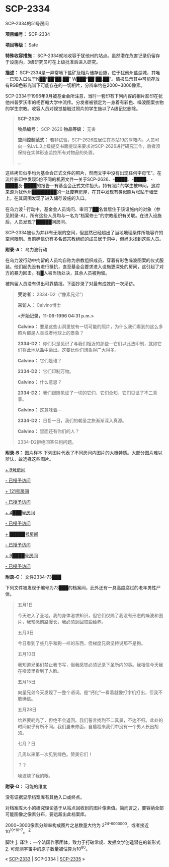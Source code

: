 # SCP-2334
                        




SCP-2334的51号房间



**项目编号：** SCP-2334

**项目等级：** Safe

**特殊收容措施：** SCP-2334就地收容于犹他州的站点。虽然潜在危害记录仍留存于设施内，3级研究员可在上级批准后进入研究。

**描述：** SCP-2334是一异常地下盐矿及相片储存设施，位于犹他州盐湖城，其唯一已知入口位于N██°██'██.██" W███°██'██.██"。情报显示其中可能存放有RGB色彩光谱下可能存在的一切相片，分辨率约在2000~3000像素。

SCP-2334于1996年9月被基金会所注意，当时一套印有下列内容的相片影印在犹他州普罗沃市的杨百翰大学中流传。分发者被锁定为一身着有彩色、噪波图案衣物的学生宗教。收容人员对视觉接触过照片的学生施以了A级记忆删除。


> **SCP-2626** 
> 
> **物品编号：** SCP-2626
**物品等级：** 无害
> 
> **空间控制范式：** 若非试验，SCP-2626应居住在基站19的厚箱内。人员可向一名LvL.3上级提交书面提议来要求对SCP-2626进行研究工作，后者须保持在实体形态监控所有对物品的处置。
> 
> …
> 

这些拷贝似乎均为基金会正式文件的照片，然而文字中没有出现任何字母“E”。在流传影印中发现5份不同的机密文件—关于SCP-2626、-████、-████、-████及-████的报告—有基金会正式文件抬头。持有照片的学生被审问，追踪来源为犹他州████████的一处废弃房屋，在其中发现有类似照片张贴于墙壁上。在其周围发现了进入储存设施的入口。

在乌力波<sup class='footnoteref'>
 <a shape='rect' class='footnoteref' id='footnoteref-1' href='javascript:;' onclick='WIKIDOT.page.utils.scrollToReference(&apos;footnote-1&apos;)'>1</a>
</sup>行动中，基金会人员询问、审问了██名曾居住于该设施内的对象（参见附录-A），所有这些人员均与一名为“档案修士”的宗教组织有关联。在进入设施后，人员发现了█████间房间。

SCP-2334被认为并非有无限的空间，但显然已经超出了当地地理条件所能容许的空间限制。当前确信仍有多名该宗教组织的成员居于洞中，但尚未找到这些人员。

**附录-A：** 乌力波行动

在乌力波行动中拘留的人员均自称为宗教组织成员，穿着有彩色噪波图案的仪式服装。他们起先没有进行抵抗，直至基金会要求进入设施更深处的房间，这引起了对方的暴力回击。有█人被当场处决，其余人员被拘留。

被拘留人员没有供出可靠情报。下面抄录了对最有成效的一次采访。


> **受访者：** 2334-D2（“像素兄弟”）
> 
> **采访人：** Calvino博士
> 
> **<开始记录，11-09-1996 04:31 p.m.>** 
> 
> **Calvino：** 要是这些山洞里放有一切可能的照片，为什么我们看到的这么多照片都是人类或者地球上的景象？
> 
> **2334-D2：** 你们只是见识了与我们相近的那些—它们以此法印制，就如它们将此地从盐中凿出。这要比你们想象得广大得多。
> 
> **Calvino：** 它们是谁？
> 
> **2334-D2：** 它们印制万物。
> 
> **Calvino：** 什么意思？
> 
> **2334-D2：** 我们跟随见证了一切的它们，它们全知，它们见证了不二真景。
> 
> **Calvino：** 这意味着—
> 
> **2334-D2：** 日复一日，我们的朝圣之旅渐渐深入真源。
> 
> **Calvino：** 里面还有你们的人？
> 
> 2334-D2拒绝回答任何问题。
> 

**附录-B：** 图片样本
下列图片代表了不同房间内图片的大概特质。大部分图片难以辨认，故选择这些图片。


<a shape='rect' class='collapsible-block-link' href='javascript:;'>+&#160;9&#21495;&#25151;&#38388;</a>

<a shape='rect' class='collapsible-block-link' href='javascript:;'>-&#160;&#24050;&#25480;&#20104;&#35775;&#38382;</a>




<a shape='rect' class='collapsible-block-link' href='javascript:;'>+&#160;121&#21495;&#25151;&#38388;</a>

<a shape='rect' class='collapsible-block-link' href='javascript:;'>-&#160;&#24050;&#25480;&#20104;&#35775;&#38382;</a>
<a shape='rect' href='http://www.scp-wiki.net/local--files/scp-2334/noise.png' />



<a shape='rect' class='collapsible-block-link' href='javascript:;'>+&#160;4&#9608;&#9608;&#9608;&#21495;&#25151;&#38388;</a>

<a shape='rect' class='collapsible-block-link' href='javascript:;'>-&#160;&#24050;&#25480;&#20104;&#35775;&#38382;</a>




<a shape='rect' class='collapsible-block-link' href='javascript:;'>+&#160;&#9608;&#9608;&#9608;&#9608;&#9608;&#21495;&#25151;&#38388;</a>

<a shape='rect' class='collapsible-block-link' href='javascript:;'>-&#160;&#24050;&#25480;&#20104;&#35775;&#38382;</a>




<a shape='rect' class='collapsible-block-link' href='javascript:;'>+&#160;9&#9608;&#9608;&#9608;&#9608;&#21495;&#25151;&#38388;</a>

<a shape='rect' class='collapsible-block-link' href='javascript:;'>-&#160;&#24050;&#25480;&#20104;&#35775;&#38382;</a>



**附录-C：** 文件2334-73███

下列文件被发现于编号为73███的档案间，此外还有一具高度腐烂的老年男性尸体。


> 五月1日
> 
> 今天进入了圣地。我的身体渴求知识，但它们仅赐了我没有形态的噪波和图片，我预感前路漫长，我必须返回取些给养。
> 
> 五月3日
> 
> 今日看到了些几乎和狗一样的东西，但梯度兄弟坚持说那不是狗。
> 
> 五月10日
> 
> 我知道兄弟们禁止我书写，但我感觉必须记录下圣所内的事。我相信今天我在噪波里看到了人脸。
> 
> 五月15日
> 
> 向量兄弟今天发现了一整个语词。是“钙化”—看着就像打字机打出，但我不敢确信。
> 
> 五月28日
> 
> 给养要耗光了，但绝不会返回。我们誓言找到不二真景，不达不归。此处的时间似乎有所不同。我们虽未修面，自启程来我们中没有一个男人长出胡须。
> 
> 七月？日
> 
> 几周以来第一次见到绿色。赞美它们！
> 
> ？？
> 
> 噪波烧了我的眼。
> 

**附录-D：** 可能的维度

没有证据显示档案库有其他入口或终点。

对档案库大小的研究理论基于从站点回收到的图片像素值。简而言之，要容纳全部可能图像之像素分布，要远超出此档案库。

2000~3000像素分辨率构成图片之总数量大约为 2<sup>24^6000000</sup>，或者接近10<sup>10^10^7</sup>。<sup class='footnoteref'>
 <a shape='rect' class='footnoteref' id='footnoteref-2' href='javascript:;' onclick='WIKIDOT.page.utils.scrollToReference(&apos;footnote-2&apos;)'>2</a>
</sup>


脚注
<a shape='rect' href='javascript:;' onclick='WIKIDOT.page.utils.scrollToReference(&apos;footnoteref-1&apos;)'>1</a>. 译注：一个法国作家团体，致力于打破常规、发掘文学创造潜在的新形式
<a shape='rect' href='javascript:;' onclick='WIKIDOT.page.utils.scrollToReference(&apos;footnoteref-2&apos;)'>2</a>. 可观测宇宙中的原子数量被估算为10<sup>80</sup>。



« [SCP-2333](/scp-2333) | SCP-2334 | <a shape='rect' class='newpage' href='/scp-2335'>SCP-2335</a> »





                    
